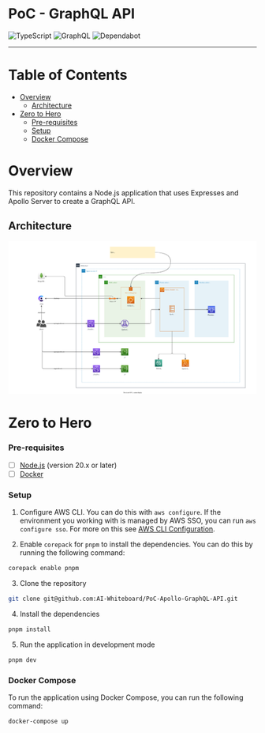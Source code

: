 # PoC - GraphQL API <!-- omit in toc -->

![TypeScript](https://img.shields.io/badge/typescript-%23007ACC.svg?style=for-the-badge&logo=typescript&logoColor=white)
![GraphQL](https://img.shields.io/badge/-GraphQL-E10098?style=for-the-badge&logo=graphql&logoColor=white)
![Dependabot](https://img.shields.io/badge/dependabot-025E8C?style=for-the-badge&logo=dependabot&logoColor=white)

---

# Table of Contents <!-- omit in toc -->
- [Overview](#overview)
  - [Architecture](#architecture)
- [Zero to Hero](#zero-to-hero)
    - [Pre-requisites](#pre-requisites)
    - [Setup](#setup)
    - [Docker Compose](#docker-compose)


# Overview
This repository contains a Node.js application that uses Expresses and Apollo Server to create a GraphQL API.

## Architecture
![Architecture](docs/architecture.svg)

# Zero to Hero

### Pre-requisites
- [ ] [Node.js](https://nodejs.org/en) (version 20.x or later)
- [ ] [Docker](https://www.docker.com/get-started)

### Setup

1. Configure AWS CLI. You can do this with `aws configure`. If the environment you working with is managed by AWS SSO, you can run `aws configure sso`. For more on this see [AWS CLI Configuration](https://docs.aws.amazon.com/cli/latest/userguide/cli-configure-quickstart.html).

2. Enable `corepack` for `pnpm` to install the dependencies. You can do this by running the following command:
```bash
corepack enable pnpm
```

3. Clone the repository
```bash
git clone git@github.com:AI-Whiteboard/PoC-Apollo-GraphQL-API.git
```

4. Install the dependencies
```bash
pnpm install
```

5. Run the application in development mode
```bash
pnpm dev
```

### Docker Compose
To run the application using Docker Compose, you can run the following command:
```bash
docker-compose up
```